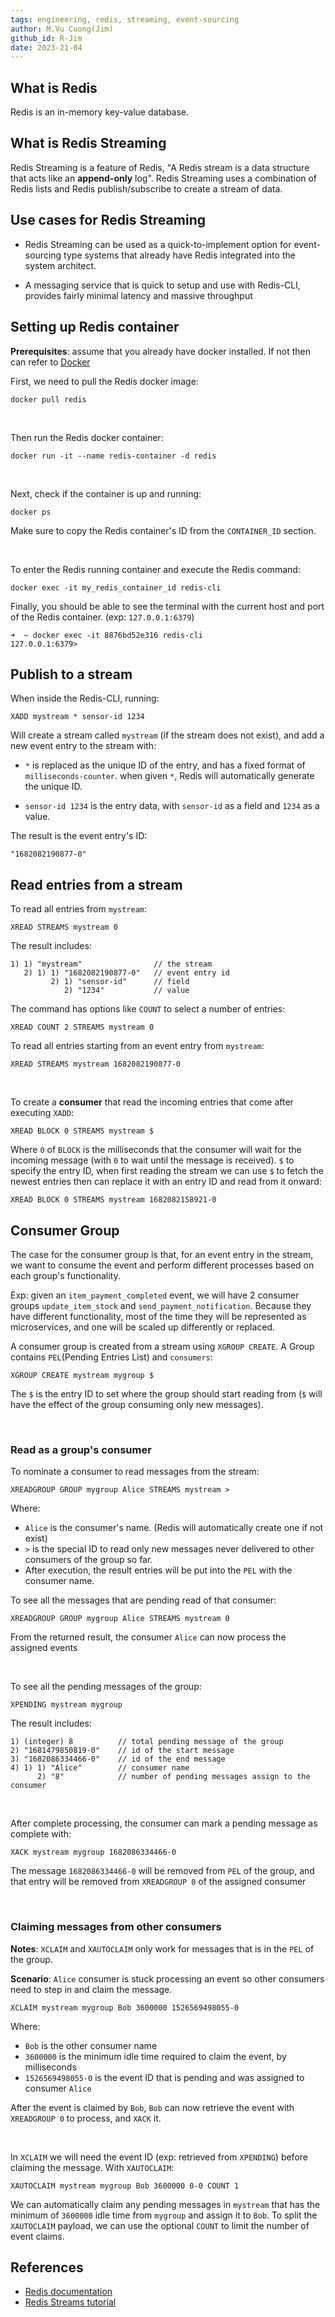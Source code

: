 ```yaml
---
tags: engineering, redis, streaming, event-sourcing
author: M.Vu Cuong(Jim)
github_id: R-Jim
date: 2023-21-04
---
```


## What is Redis

Redis is an in-memory key-value database.

## What is Redis Streaming

Redis Streaming is a feature of Redis, "A Redis stream is a data structure that acts like an **append-only** log". Redis Streaming uses a combination of Redis lists and Redis publish/subscribe to create a stream of data.

## Use cases for Redis Streaming

-  Redis Streaming can be used as a quick-to-implement option for event-sourcing type systems that already have Redis integrated into the system architect.

-  A messaging service that is quick to setup and use with Redis-CLI, provides fairly minimal latency and massive throughput

## Setting up Redis container

**Prerequisites**: assume that you already have docker installed. If not then can refer to [Docker](https://www.docker.com/get-started/)

First, we need to pull the Redis docker image:
```
docker pull redis
```
<br/>

Then run the Redis docker container:
```
docker run -it --name redis-container -d redis
```
<br/>

Next, check if the container is up and running:
```
docker ps
```
 Make sure to copy the Redis container's ID from the `CONTAINER_ID` section.

<br/>

To enter the Redis running container and execute the Redis command:
```
docker exec -it my_redis_container_id redis-cli
```

Finally, you should be able to see the terminal with the current host and port of the Redis container. (exp: `127.0.0.1:6379`)
```
➜  ~ docker exec -it 8876bd52e316 redis-cli
127.0.0.1:6379>
```
## Publish to a stream

When inside the Redis-CLI, running:
```
XADD mystream * sensor-id 1234
```
Will create a stream called `mystream` (if the stream does not exist), and add a new event entry to the stream with:

- `*` is replaced as the unique ID of the entry, and has a fixed format of `milliseconds-counter`. when given `*`, Redis will automatically generate the unique ID.

- `sensor-id 1234` is the entry data, with `sensor-id` as a field and `1234` as a value.

The result is the event entry's ID:
```
"1682082190877-0"
```

## Read entries from a stream

To read all entries from `mystream`:
```
XREAD STREAMS mystream 0
```

The result includes:
```
1) 1) "mystream"                // the stream
   2) 1) 1) "1682082190877-0"   // event entry id
         2) 1) "sensor-id"      // field
            2) "1234"           // value
```

The command has options like `COUNT` to select a number of entries:
```
XREAD COUNT 2 STREAMS mystream 0
```
To read all entries starting from an event entry from `mystream`:
```
XREAD STREAMS mystream 1682082190877-0
```
<br/>

To create a **consumer** that read the incoming entries that come after executing `XADD`:
```
XREAD BLOCK 0 STREAMS mystream $
```
Where `0` of `BLOCK` is the milliseconds that the consumer will wait for the incoming message (with `0` to wait until the message is received). `$` to specify the entry ID, when first reading the stream we can use `$` to fetch the newest entries then can replace it with an entry ID and read from it onward:
```
XREAD BLOCK 0 STREAMS mystream 1682082158921-0
```

## Consumer Group

The case for the consumer group is that, for an event entry in the stream, we want to consume the event and perform different processes based on each group's functionality. 

Exp: given an `item_payment_completed` event, we will have 2 consumer groups `update_item_stock` and `send_payment_notification`. Because they have different functionality, most of the time they will be represented as microservices, and one will be scaled up differently or replaced.

A consumer group is created from a stream using `XGROUP CREATE`. A Group contains `PEL`(Pending Entries List) and `consumers`:
```
XGROUP CREATE mystream mygroup $
```
The `$` is the entry ID to set where the group should start reading from (`$` will have the effect of the group consuming only new messages).

<br/>

### Read as a group's consumer

To nominate a consumer to read messages from the stream:
```
XREADGROUP GROUP mygroup Alice STREAMS mystream >
```

Where:
- `Alice` is the consumer's name. (Redis will automatically create one if not exist)
- `>` is the special ID to read only new messages never delivered to other consumers of the group so far.
- After execution, the result entries will be put into the `PEL` with the consumer name.


To see all the messages that are pending read of that consumer:
```
XREADGROUP GROUP mygroup Alice STREAMS mystream 0
```
From the returned result, the consumer `Alice` can now process the assigned events

<br/>

To see all the pending messages of the group:
```
XPENDING mystream mygroup
```
The result includes:
```
1) (integer) 8          // total pending message of the group
2) "1681479850819-0"    // id of the start message
3) "1682086334466-0"    // id of the end message
4) 1) 1) "Alice"        // consumer name
      2) "8"            // number of pending messages assign to the consumer
```

<br/>

After complete processing, the consumer can mark a pending message as complete with:
```
XACK mystream mygroup 1682086334466-0
```
The message `1682086334466-0` will be removed from `PEL` of the group, and that entry will be removed from `XREADGROUP 0` of the assigned consumer

<br/>

### Claiming messages from other consumers
**Notes**: `XCLAIM` and `XAUTOCLAIM` only work for messages that is in the `PEL` of the group.

**Scenario**: `Alice` consumer is stuck processing an event so other consumers need to step in and claim the message.

```
XCLAIM mystream mygroup Bob 3600000 1526569498055-0
```
Where:
- `Bob` is the other consumer name
- `3600000` is the minimum idle time required to claim the event, by milliseconds
- `1526569498055-0` is the event ID that is pending and was assigned to consumer `Alice`

After the event is claimed by `Bob`, `Bob` can now retrieve the event with `XREADGROUP 0` to process, and `XACK` it.

<br/>

In `XCLAIM` we will need the event ID (exp: retrieved from `XPENDING`) before claiming the message. With `XAUTOCLAIM`:
```
XAUTOCLAIM mystream mygroup Bob 3600000 0-0 COUNT 1
```
We can automatically claim any pending messages in `mystream` that has the minimum of `3600000` idle time from `mygroup` and assign it to `Bob`. To split the `XAUTOCLAIM` payload, we can use the optional `COUNT` to limit the number of event claims.

## References

- [Redis documentation](https://redis.io/docs/)
- [Redis Streams tutorial](https://redis.io/docs/data-types/streams-tutorial/)
